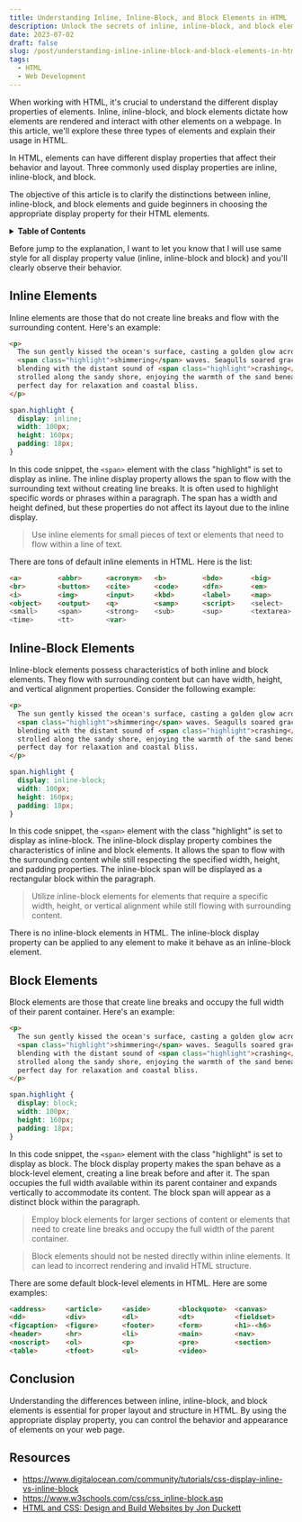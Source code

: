 ```yaml
---
title: Understanding Inline, Inline-Block, and Block Elements in HTML
description: Unlock the secrets of inline, inline-block, and block elements in HTML
date: 2023-07-02
draft: false
slug: /post/understanding-inline-inline-block-and-block-elements-in-html
tags:
  - HTML
  - Web Development
---
```


When working with HTML, it's crucial to understand the different display properties of elements. Inline, inline-block, and block elements dictate how elements are rendered and interact with other elements on a webpage. In this article, we'll explore these three types of elements and explain their usage in HTML.

In HTML, elements can have different display properties that affect their behavior and layout. Three commonly used display properties are inline, inline-block, and block.

The objective of this article is to clarify the distinctions between inline, inline-block, and block elements and guide beginners in choosing the appropriate display property for their HTML elements.

<details>
  <summary><b>Table of Contents</b></summary>

- [Inline Elements](#inline-elements)
- [Inline-Block Elements](#inline-block-elements)
- [Block Elements](#block-elements)
- [Conclusion](#conclusion)
- [Resources](#resources)
</details>

Before jump to the explanation, I want to let you know that I will use same style for all display property value (inline, inline-block and block) and you'll clearly observe their behavior.

## Inline Elements <a id='inline-elements'></a>

Inline elements are those that do not create line breaks and flow with the surrounding content. Here's an example:

```html
<p>
  The sun gently kissed the ocean's surface, casting a golden glow across the
  <span class="highlight">shimmering</span> waves. Seagulls soared gracefully overhead, their cries
  blending with the distant sound of <span class="highlight">crashing</span> waves. Beachgoers
  strolled along the sandy shore, enjoying the warmth of the sand beneath their feet. It was a
  perfect day for relaxation and coastal bliss.
</p>
```

```css
span.highlight {
  display: inline;
  width: 100px;
  height: 160px;
  padding: 18px;
}
```

In this code snippet, the `<span>` element with the class "highlight" is set to display as inline. The inline display property allows the span to flow with the surrounding text without creating line breaks. It is often used to highlight specific words or phrases within a paragraph. The span has a width and height defined, but these properties do not affect its layout due to the inline display.

> Use inline elements for small pieces of text or elements that need to flow within a line of text.

There are tons of default inline elements in HTML. Here is the list:

```html
<a>         <abbr>      <acronym>   <b>         <bdo>       <big>
<br>        <button>    <cite>      <code>      <dfn>       <em>
<i>         <img>       <input>     <kbd>       <label>     <map>
<object>    <output>    <q>         <samp>      <script>    <select>
<small>     <span>      <strong>    <sub>       <sup>       <textarea>
<time>      <tt>        <var>
```

## Inline-Block Elements <a id='inline-block-elements'></a>

Inline-block elements possess characteristics of both inline and block elements. They flow with surrounding content but can have width, height, and vertical alignment properties. Consider the following example:

```html
<p>
  The sun gently kissed the ocean's surface, casting a golden glow across the
  <span class="highlight">shimmering</span> waves. Seagulls soared gracefully overhead, their cries
  blending with the distant sound of <span class="highlight">crashing</span> waves. Beachgoers
  strolled along the sandy shore, enjoying the warmth of the sand beneath their feet. It was a
  perfect day for relaxation and coastal bliss.
</p>
```

```css
span.highlight {
  display: inline-block;
  width: 100px;
  height: 160px;
  padding: 18px;
}
```

In this code snippet, the `<span>` element with the class "highlight" is set to display as inline-block. The inline-block display property combines the characteristics of inline and block elements. It allows the span to flow with the surrounding content while still respecting the specified width, height, and padding properties. The inline-block span will be displayed as a rectangular block within the paragraph.

> Utilize inline-block elements for elements that require a specific width, height, or vertical alignment while still flowing with surrounding content.

There is no inline-block elements in HTML. The inline-block display property can be applied to any element to make it behave as an inline-block element.

## Block Elements <a id='block-elements'></a>

Block elements are those that create line breaks and occupy the full width of their parent container. Here's an example:

```html
<p>
  The sun gently kissed the ocean's surface, casting a golden glow across the
  <span class="highlight">shimmering</span> waves. Seagulls soared gracefully overhead, their cries
  blending with the distant sound of <span class="highlight">crashing</span> waves. Beachgoers
  strolled along the sandy shore, enjoying the warmth of the sand beneath their feet. It was a
  perfect day for relaxation and coastal bliss.
</p>
```

```css
span.highlight {
  display: block;
  width: 100px;
  height: 160px;
  padding: 18px;
}
```

In this code snippet, the `<span>` element with the class "highlight" is set to display as block. The block display property makes the span behave as a block-level element, creating a line break before and after it. The span occupies the full width available within its parent container and expands vertically to accommodate its content. The block span will appear as a distinct block within the paragraph.

> Employ block elements for larger sections of content or elements that need to create line breaks and occupy the full width of the parent container.

> Block elements should not be nested directly within inline elements. It can lead to incorrect rendering and invalid HTML structure.

There are some default block-level elements in HTML. Here are some examples:

```html
<address>     <article>     <aside>       <blockquote>  <canvas>
<dd>          <div>         <dl>          <dt>          <fieldset>
<figcaption>  <figure>      <footer>      <form>        <h1>-<h6>
<header>      <hr>          <li>          <main>        <nav>
<noscript>    <ol>          <p>           <pre>         <section>
<table>       <tfoot>       <ul>          <video>
```

## Conclusion <a id='conclusion'></a>

Understanding the differences between inline, inline-block, and block elements is essential for proper layout and structure in HTML. By using the appropriate display property, you can control the behavior and appearance of elements on your web page.

## Resources <a id='resources'></a>

- <https://www.digitalocean.com/community/tutorials/css-display-inline-vs-inline-block>
- <https://www.w3schools.com/css/css_inline-block.asp>
- [HTML and CSS: Design and Build Websites by Jon Duckett](https://a.co/d/fHZH58q)
